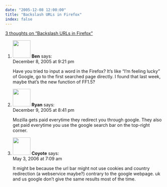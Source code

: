 ```yaml
---
date: "2005-12-08 12:00:00"
title: "Backslash URLs in Firefox"
index: false
---
```


[3 thoughts on &ldquo;Backslash URLs in Firefox&rdquo;](/lemire/blog/2005/12-08-backslash-urls-in-firefox)

<ol class="comment-list">
<li id="comment-3397" class="comment even thread-even depth-1">
<div class="comment-author vcard">
<img alt src="https://secure.gravatar.com/avatar/3584d96bd95fec7025e7e90b8241fa75?s=56&#038;d=mm&#038;r=g" srcset="https://secure.gravatar.com/avatar/3584d96bd95fec7025e7e90b8241fa75?s=112&#038;d=mm&#038;r=g 2x" class="avatar avatar-56 photo" height="56" width="56" decoding="async" /> <b class="fn">Ben</b> <span class="says">says:</span> </div>
<div class="comment-metadata"><time datetime="2005-12-08T21:21:14+00:00">December 8, 2005 at 9:21 pm</time></a> </div>
<div class="comment-content">
<p>Have you tried to input a word in the Firefox? It&rsquo;s like &ldquo;I&rsquo;m feeling lucky&rdquo; of Google, go to the first searched page directly. I found that last week, maybe that&rsquo;s the new function of FF1.5?</p>
</div>
</li>
<li id="comment-3414" class="comment odd alt thread-odd thread-alt depth-1">
<div class="comment-author vcard">
<img alt src="https://secure.gravatar.com/avatar/d6617990f15a54844d11568150a3078e?s=56&#038;d=mm&#038;r=g" srcset="https://secure.gravatar.com/avatar/d6617990f15a54844d11568150a3078e?s=112&#038;d=mm&#038;r=g 2x" class="avatar avatar-56 photo" height="56" width="56" decoding="async" /> <b class="fn">Ryan</b> <span class="says">says:</span> </div>
<div class="comment-metadata"><time datetime="2005-12-09T20:41:01+00:00">December 9, 2005 at 8:41 pm</time></a> </div>
<div class="comment-content">
<p>Mozilla gets paid everytime they redirect you through google. They also get paid everytime you use the google search bar on the top-right corner.</p>
</div>
</li>
<li id="comment-4372" class="comment even thread-even depth-1">
<div class="comment-author vcard">
<img alt src="https://secure.gravatar.com/avatar/0a64d6c832aa80ba31f4402a8818d6f6?s=56&#038;d=mm&#038;r=g" srcset="https://secure.gravatar.com/avatar/0a64d6c832aa80ba31f4402a8818d6f6?s=112&#038;d=mm&#038;r=g 2x" class="avatar avatar-56 photo" height="56" width="56" loading="lazy" decoding="async" /> <b class="fn">Coyote</b> <span class="says">says:</span> </div>
<div class="comment-metadata"><time datetime="2006-05-03T07:09:37+00:00">May 3, 2006 at 7:09 am</time></a> </div>
<div class="comment-content">
<p>It might be because the url bar might not use cookies and country redirection (a webservice maybe?) contrary to the google webpage. uk and us google don&rsquo;t give the same results most of the time.</p>
</div>
</li>
</ol>
